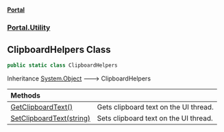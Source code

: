 #### [Portal](index.md 'index')
### [Portal.Utility](Portal.Utility.md 'Portal.Utility')

## ClipboardHelpers Class

```csharp
public static class ClipboardHelpers
```

Inheritance [System.Object](https://docs.microsoft.com/en-us/dotnet/api/System.Object 'System.Object') &#129106; ClipboardHelpers

| Methods | |
| :--- | :--- |
| [GetClipboardText()](ClipboardHelpers.GetClipboardText().md 'Portal.Utility.ClipboardHelpers.GetClipboardText()') | Gets clipboard text on the UI thread. |
| [SetClipboardText(string)](ClipboardHelpers.SetClipboardText(string).md 'Portal.Utility.ClipboardHelpers.SetClipboardText(string)') | Sets clipboard text on the UI thread. |
